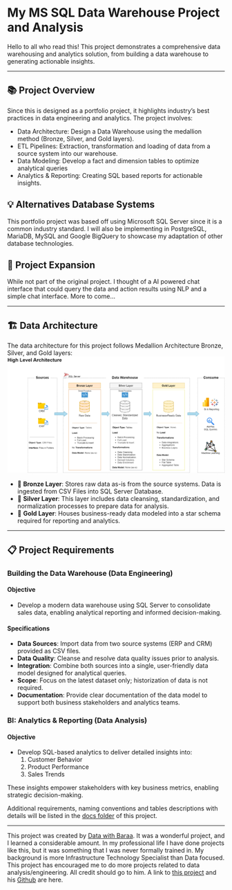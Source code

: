 # My MS SQL Data Warehouse Project and Analysis
Hello to all who read this! This project demonstrates a comprehensive data warehousing and analytics solution, from building a data warehouse to generating actionable insights. 

---
## 📚 Project Overview
Since this is designed as a portfolio project, it highlights industry’s best practices in data engineering and analytics. The project involves:
* Data Architecture: Design a Data Warehouse using the medallion method (Bronze, Silver, and Gold layers).
* ETL Pipelines: Extraction, transformation and loading of data from a source system into our warehouse.
* Data Modeling: Develop a fact and dimension tables to optimize analytical queries
* Analytics & Reporting: Creating SQL based reports for actionable insights.

## 💡 Alternatives Database Systems
This portfolio project was based off using Microsoft SQL Server since it is a common industry standard. I will also be implementing in PostgreSQL, MariaDB, MySQL and Google BigQuery to showcase my adaptation of other database technologies.

## 🦺 Project Expansion
While not part of the original project. I thought of a AI powered chat interface that could query the data and action results using NLP and a simple chat interface. More to come...

---
## 🏗️ Data Architecture
The data architecture for this project follows Medallion Architecture Bronze, Silver, and Gold layers:
![Data Architecture](docs/data_architecture.drawio.png)

* 🥉 **Bronze Layer**: Stores raw data as-is from the source systems. Data is ingested from CSV Files into SQL Server Database.
* 🥈 **Silver Layer**: This layer includes data cleansing, standardization, and normalization processes to prepare data for analysis.
* 🥇 **Gold Layer**: Houses business-ready data modeled into a star schema required for reporting and analytics.
---
## 📋 Project Requirements
### Building the Data Warehouse (Data Engineering)
#### Objective
* Develop a modern data warehouse using SQL Server to consolidate sales data, enabling analytical reporting and informed decision-making.

#### Specifications
* **Data Sources**: Import data from two source systems (ERP and CRM) provided as CSV files.
* **Data Quality**: Cleanse and resolve data quality issues prior to analysis.
* **Integration**: Combine both sources into a single, user-friendly data model designed for analytical queries.
* **Scope**: Focus on the latest dataset only; historization of data is not required.
* **Documentation**: Provide clear documentation of the data model to support both business stakeholders and analytics teams.

### BI: Analytics & Reporting (Data Analysis)
#### Objective

* Develop SQL-based analytics to deliver detailed insights into:
    1. Customer Behavior
    2. Product Performance
    3. Sales Trends

These insights empower stakeholders with key business metrics, enabling strategic decision-making.

Additional requirements, naming conventions and tables descriptions with details will be listed in the [docs folder](docs) of this project.

---

This project was created by [Data with Baraa](https://www.youtube.com/@DataWithBaraa). It was a wonderful project, and I learned a considerable amount. In my professional life I have done projects like this, but it was something that I was never formally trained in. My background is more Infrastructure Technology Specialist than Data focused. This project has encouraged me to do more projects related to data analysis/engineering. All credit should go to him. A link to [this project](https://github.com/DataWithBaraa/sql-data-warehouse-project) and his [Github](https://github.com/DataWithBaraa) are here.
